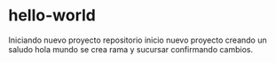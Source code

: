 # hello-world
Iniciando nuevo proyecto repositorio
inicio nuevo proyecto creando un saludo hola mundo
se crea rama y sucursar confirmando cambios.
